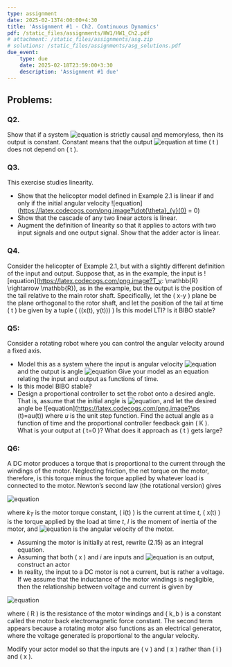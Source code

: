```yaml
---
type: assignment
date: 2025-02-13T4:00:00+4:30
title: 'Assignment #1 - Ch2. Continuous Dynamics'
pdf: /static_files/assignments/HW1/HW1_Ch2.pdf
# attachment: /static_files/assignments/asg.zip
# solutions: /static_files/assignments/asg_solutions.pdf
due_event: 
    type: due
    date: 2025-02-18T23:59:00+3:30
    description: 'Assignment #1 due'
---
```


## Problems:

### Q2. 
Show that if a system ![equation](https://latex.codecogs.com/png.image?A^\mathbb{R}%20\rightarrow%20B^\mathbb{R}) is strictly causal and memoryless, then its output is constant. Constant means that the output ![equation](https://latex.codecogs.com/png.image?(S(x))(t)) at time \( t \) does not depend on \( t \).



### Q3. 
This exercise studies linearity.
* Show that the helicopter model defined in Example 2.1 is linear if and only if the initial angular velocity ![equation](https://latex.codecogs.com/png.image?\dot{\theta}_{y}(0) = 0)
* Show that the cascade of any two linear actors is linear.
* Augment the definition of linearity so that it applies to actors with two input signals and one output signal. Show that the adder actor is linear.


### Q4. 
Consider the helicopter of Example 2.1, but with a slightly different definition of the input and output. Suppose that, as in the example, the input is ![equation](https://latex.codecogs.com/png.image?T_y: \mathbb{R} \rightarrow \mathbb{R}), as in the example, but the output is the position of the tail relative to the main rotor shaft. Specifically, let the \( x-y \) plane be the plane orthogonal to the rotor shaft, and let the position of the tail at time \( t \) be given by a tuple \( ((x(t), y(t))) \)  Is this model LTI? Is it BIBO stable?


### Q5:
Consider a rotating robot where you can control the angular velocity around a fixed axis.

* Model this as a system where the input is angular velocity ![equation](https://latex.codecogs.com/png.image?\dot{\theta}) and the output is angle ![equation](https://latex.codecogs.com/png.image?\theta) Give your model as an equation relating the input and output as functions of time.
* Is this model BIBO stable?
* Design a proportional controller to set the robot onto a desired angle. That is, assume that the initial angle is ![equation](https://latex.codecogs.com/png.image?\theta(0)=0), and let the desired angle be ![equation](https://latex.codecogs.com/png.image?\ps (t)=au(t)) where $u$ is the unit step function. Find the actual angle as a function of time and the proportional controller feedback gain \( K \). What is your output at \( t=0 \)? What does it approach as \( t \) gets large?


### Q6:
A DC motor produces a torque that is proportional to the current through the windings of the motor. Neglecting friction, the net torque on the motor, therefore, is this torque minus the torque applied by whatever load is connected to the motor. Newton’s second law (the rotational version) gives

![equation](https://latex.codecogs.com/png.image?k_{T}i(t)-x(t)=I\frac{d}{dt}\omega(t))

where $k_T$ is the motor torque constant, \( i(t) \) is the current at time $t$, \( x(t) \) is the torque applied by the load at time $t$, $I$ is the moment of inertia of the motor, and ![equation](https://latex.codecogs.com/png.image?\omega(t)) is the angular velocity of the motor.

* Assuming the motor is initially at rest, rewrite (2.15) as an integral equation.
* Assuming that both \( x \) and $i$ are inputs and ![equation](https://latex.codecogs.com/png.image?\omega(t)) is an output, construct an actor
* In reality, the input to a DC motor is not a current, but is rather a voltage. If we assume that the inductance of the motor windings is negligible, then the relationship between voltage and current is given by

![equation](https://latex.codecogs.com/png.image?v(t)=R_i(t)+k_b\omega(t))

where \( R \) is the resistance of the motor windings and \( k_b \) is a constant called the motor back electromagnetic force constant. The second term appears because a rotating motor also functions as an electrical generator, where the voltage generated is proportional to the angular velocity.

Modify your actor model so that the inputs are \( v \) and \( x \) rather than \( i \) and \( x \).
